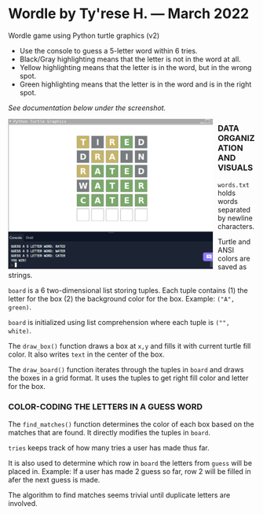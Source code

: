 # Wordle by Ty'rese H. — March 2022

Wordle game using Python turtle graphics (v2)

* Use the console to guess a 5-letter word within 6 tries.
* Black/Gray highlighting means that the letter is not in the word at all.
* Yellow highlighting means that the letter is in the word, but in the wrong spot.
* Green highlighting means that the letter is in the word and is in the right spot.

_See documentation below under the screenshot._

<img src="screen.png"
     alt="screenshot"
     style="float: left; margin-right: 10px;" 
     width="417" 
     height="305"/>
     

### DATA ORGANIZATION AND VISUALS
```words.txt``` holds words separated by newline characters.

Turtle and ANSI colors are saved as strings.

```board``` is a 6 two-dimensional list storing tuples. 
Each tuple contains (1) the letter for the box (2) the background color for the box. Example: ```("A", green)```.

```board``` is initialized using list comprehension where each tuple is ```("", white)```.

The ```draw_box()``` function draws a box at ```x,y``` and fills it with current turtle fill color.
It also writes ```text``` in the center of the box.

The ```draw_board()``` function iterates through the tuples in ```board``` and draws the boxes in a grid format.
It uses the tuples to get right fill color and letter for the box. 

### COLOR-CODING THE LETTERS IN A GUESS WORD
The ```find_matches()``` function determines the color of each box based on the matches that are found.
It directly modifies the tuples in ```board```.

```tries``` keeps track of how many tries a user has made thus far. 

It is also used to determine which row in ```board``` the letters from ```guess``` will be placed in. Example: If a user has made 2 guess so far, row 2 will be filled in afer the next guess is made.

The algorithm to find matches seems trivial until duplicate letters are involved.

